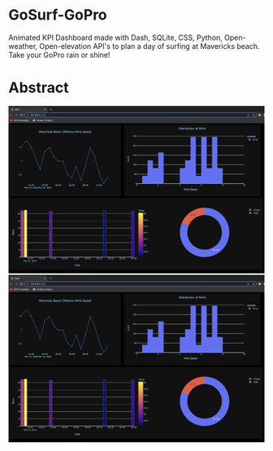 # GoSurf-GoPro
Animated KPI Dashboard made with Dash, SQLite, CSS, Python, Open-weather, Open-elevation API's to plan a day of surfing at Mavericks beach. Take your GoPro rain or shine!
# Abstract
![Main Page!](/images/mydashboard.png)
[![Video Download](/images/mydashboard.png)](https://user-images.githubusercontent.com/60893597/169876421-72672b30-6774-46b0-90db-d550fc5d89f4.mov)
